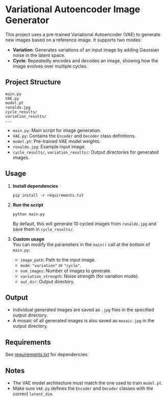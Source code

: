 # Variational Autoencoder Image Generator

This project uses a pre-trained Variational Autoencoder (VAE) to generate new images based on a reference image. It supports two modes:
- **Variation**: Generates variations of an input image by adding Gaussian noise in the latent space.
- **Cycle**: Repeatedly encodes and decodes an image, showing how the image evolves over multiple cycles.

## Project Structure

```
main.py
VAE.py
model.pt
ronaldo.jpg
cycle_results/
variation_results/
...
```

- `main.py`: Main script for image generation.
- `VAE.py`: Contains the `Encoder` and `Decoder` class definitions.
- `model.pt`: Pre-trained VAE model weights.
- `ronaldo.jpg`: Example input image.
- `cycle_results/`, `variation_results/`: Output directories for generated images.

## Usage

1. **Install dependencies**  
   ```
   pip install -r requirements.txt
   ```

2. **Run the script**  
   ```
   python main.py
   ```
   By default, this will generate 10 cycled images from `ronaldo.jpg` and save them in `cycle_results/`.

3. **Custom usage**  
   You can modify the parameters in the `main()` call at the bottom of `main.py`:
   - `image_path`: Path to the input image.
   - `mode`: `"variation"` or `"cycle"`.
   - `num_images`: Number of images to generate.
   - `variation_strength`: Noise strength (for variation mode).
   - `out_dir`: Output directory.

## Output

- Individual generated images are saved as `.jpg` files in the specified output directory.
- A mosaic of all generated images is also saved as `mosaic.jpg` in the output directory.

## Requirements

See [requirements.txt](requirements.txt) for dependencies.

## Notes

- The VAE model architecture must match the one used to train `model.pt`.
- Make sure `VAE.py` defines the `Encoder` and `Decoder` classes with the correct `latent_dim`.
